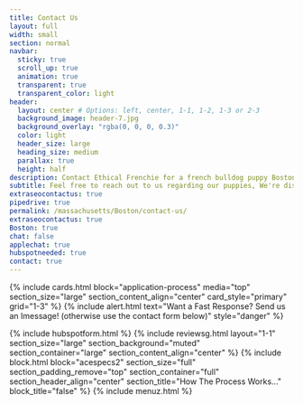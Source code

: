 ```yaml
---
title: Contact Us
layout: full
width: small
section: normal
navbar:
  sticky: true
  scroll_up: true
  animation: true
  transparent: true
  transparent_color: light
header:
  layout: center # Options: left, center, 1-1, 1-2, 1-3 or 2-3
  background_image: header-7.jpg
  background_overlay: "rgba(0, 0, 0, 0.3)"
  color: light
  header_size: large
  heading_size: medium
  parallax: true
  height: half
description: Contact Ethical Frenchie for a french bulldog puppy Boston, MA.
subtitle: Feel free to reach out to us regarding our puppies, We're disrupting the traditional petstore model, one frenchie at a time.
extraseocontactus: true
pipedrive: true
permalink: /massachusetts/Boston/contact-us/
extraseocontactus: true
Boston: true
chat: false
applechat: true
hubspotneeded: true
contact: true
---
```


{% include cards.html block="application-process" media="top" section_size="large" section_content_align="center" card_style="primary" grid="1-3" %}
{% include alert.html text="Want a Fast Response? Send us an Imessage! (otherwise use the contact form below)" style="danger" %}
<div
    class="apple-business-chat-banner-container"
    data-apple-business-id="aea0f1e1-d35e-4943-a9f1-141bc4d2db78"
    data-apple-business-phone="+12127390182"
    data-apple-banner-cta="Imessage Us!"
    data-apple-banner-context="If you have an Iphone you'll see the chat, ID, if not you'll only see the phone icon"
    data-apple-banner-rounded-corners="false"
></div>
{% include hubspotform.html %}
{% include reviewsg.html layout="1-1" section_size="large" section_background="muted" section_container="large" section_content_align="center" %}
 {% include block.html block="acespecs2" section_size="full" section_padding_remove="top" section_container="full" section_header_align="center" section_title="How The Process Works..." block_title="false" %} {% include menuz.html %}